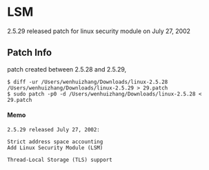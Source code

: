 # LSM
2.5.29 released patch for linux security module on July 27, 2002

## Patch Info
patch created between 2.5.28 and 2.5.29, 
```
$ diff -ur /Users/wenhuizhang/Downloads/linux-2.5.28 /Users/wenhuizhang/Downloads/linux-2.5.29 > 29.patch
$ sudo patch -p0 -d /Users/wenhuizhang/Downloads/linux-2.5.28 < 29.patch 
```

#### Memo
```
2.5.29 released July 27, 2002:

Strict address space accounting
Add Linux Security Module (LSM)

Thread-Local Storage (TLS) support
```
